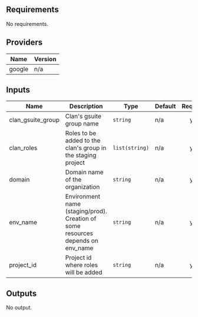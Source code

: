 ## Requirements

No requirements.

## Providers

| Name | Version |
|------|---------|
| google | n/a |

## Inputs

| Name | Description | Type | Default | Required |
|------|-------------|------|---------|:--------:|
| clan\_gsuite\_group | Clan's gsuite group name | `string` | n/a | yes |
| clan\_roles | Roles to be added to the clan's group in the staging project | `list(string)` | n/a | yes |
| domain | Domain name of the organization | `string` | n/a | yes |
| env\_name | Environment name (staging/prod). Creation of some resources depends on env\_name | `string` | n/a | yes |
| project\_id | Project id where roles will be added | `string` | n/a | yes |

## Outputs

No output.
